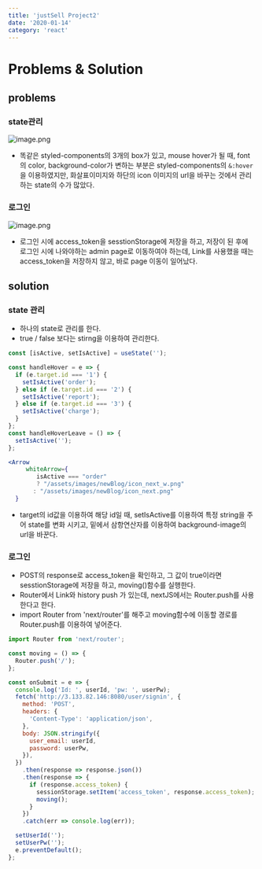 ```yaml
---
title: 'justSell Project2'
date: '2020-01-14'
category: 'react'
---
```


# Problems & Solution

## problems

### state관리

![image.png](https://images.velog.io/post-images/jotang/57bf1d80-36d8-11ea-903d-bfdafaa50b6a/image.png)

- 똑같은 styled-components의 3개의 box가 있고, mouse hover가 될 때, font의 color, background-color가 변하는 부분은 styled-components의
  `&:hover`을 이용하였지만, 화살표이미지와 하단의 icon 이미지의 url을 바꾸는 것에서 관리하는 state의 수가 많았다.

### 로그인

![image.png](https://images.velog.io/post-images/jotang/ef27f2f0-36d8-11ea-903d-bfdafaa50b6a/image.png)

- 로그인 시에 access_token을 sesstionStorage에 저장을 하고, 저장이 된 후에 로그인 시에 나와야하는 admin page로 이동하여야 하는데,
  Link를 사용했을 때는 access_token을 저장하지 않고, 바로 page 이동이 일어났다.

## solution

### state 관리

- 하나의 state로 관리를 한다.
- true / false 보다는 stirng을 이용하여 관리한다.

```jsx
const [isActive, setIsActive] = useState('');

const handleHover = e => {
  if (e.target.id === '1') {
    setIsActive('order');
  } else if (e.target.id === '2') {
    setIsActive('report');
  } else if (e.target.id === '3') {
    setIsActive('charge');
  }
};
const handleHoverLeave = () => {
  setIsActive('');
};
```

```jsx
<Arrow
 	 whiteArrow={
    	isActive === "order"
      	? "/assets/images/newBlog/icon_next_w.png"
   	   : "/assets/images/newBlog/icon_next.png"
  }
```

- target의 id값을 이용하여 해당 id일 때, setIsActive를 이용하여 특정 string을 주어 state를 변화 시키고,
  밑에서 삼항연산자를 이용하여 background-image의 url을 바꾼다.

### 로그인

- POST의 response로 access_token을 확인하고, 그 값이 true이라면 sesstionStorage에 저장을 하고, moving()함수를 실행한다.
- Router에서 Link와 history push 가 있는데, nextJS에서는 Router.push를 사용한다고 한다.
- import Router from 'next/router'를 해주고 moving함수에 이동할 경로를 Router.push를 이용하여 넣어준다.

```jsx
import Router from 'next/router';

const moving = () => {
  Router.push('/');
};

const onSubmit = e => {
  console.log('Id: ', userId, 'pw: ', userPw);
  fetch('http://3.133.82.146:8080/user/signin', {
    method: 'POST',
    headers: {
      'Content-Type': 'application/json',
    },
    body: JSON.stringify({
      user_email: userId,
      password: userPw,
    }),
  })
    .then(response => response.json())
    .then(response => {
      if (response.access_token) {
        sessionStorage.setItem('access_token', response.access_token);
        moving();
      }
    })
    .catch(err => console.log(err));

  setUserId('');
  setUserPw('');
  e.preventDefault();
};
```

